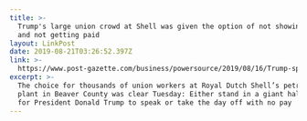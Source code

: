 ```yaml
---
title: >-
  Trump's large union crowd at Shell was given the option of not showing up —
  and not getting paid
layout: LinkPost
date: 2019-08-21T03:26:52.397Z
link: >-
  https://www.post-gazette.com/business/powersource/2019/08/16/Trump-speech-union-crowd-Shell-ethane-plant-natural-gas-beaver-county-pennsylvania-attendance-pay-overtime/stories/201908160113
excerpt: >-
  The choice for thousands of union workers at Royal Dutch Shell’s petrochemical
  plant in Beaver County was clear Tuesday: Either stand in a giant hall waiting
  for President Donald Trump to speak or take the day off with no pay
---
```


